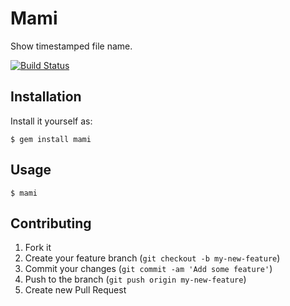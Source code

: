 # Mami

Show timestamped file name.

[![Build Status](https://api.travis-ci.org/sanemat/mami.png?branch=master)](https://travis-ci.org/sanemat/mami)

## Installation

Install it yourself as:

    $ gem install mami

## Usage

    $ mami

## Contributing

1. Fork it
2. Create your feature branch (`git checkout -b my-new-feature`)
3. Commit your changes (`git commit -am 'Add some feature'`)
4. Push to the branch (`git push origin my-new-feature`)
5. Create new Pull Request
